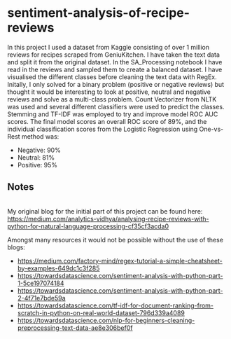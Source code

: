 # sentiment-analysis-of-recipe-reviews

In this project I used a dataset from Kaggle consisting of over 1 million reviews for recipes scraped from GeniuKitchen. I have taken the text data and split it from the original dataset. In the SA_Processing notebook I have read in the reviews and sampled them to create a balanced dataset. I have visualised the different classes before cleaning the text data with RegEx. <br> Initally, I only solved for a binary problem (positive or negative reviews) but thought it would be interesting to look at positive, neutral and negative reviews and solve as a multi-class problem. Count Vectorizer from NLTK was used and several different classifiers were used to predict the classes. Stemming and TF-IDF was employed to try and improve model ROC AUC scores. The final model scores an overall ROC score of 89%, and the individual classification scores from the Logistic Regression using One-vs-Rest method was:
* Negative: 90%
* Neutral: 81%
* Positive: 95%

## Notes
<br>My original blog for the initial part of this project can be found here: https://medium.com/analytics-vidhya/analysing-recipe-reviews-with-python-for-natural-language-processing-cf35cf3acda0

Amongst many resources it would not be possible without the use of these blogs:
* https://medium.com/factory-mind/regex-tutorial-a-simple-cheatsheet-by-examples-649dc1c3f285
* https://towardsdatascience.com/sentiment-analysis-with-python-part-1-5ce197074184
* https://towardsdatascience.com/sentiment-analysis-with-python-part-2-4f71e7bde59a
* https://towardsdatascience.com/tf-idf-for-document-ranking-from-scratch-in-python-on-real-world-dataset-796d339a4089
* https://towardsdatascience.com/nlp-for-beginners-cleaning-preprocessing-text-data-ae8e306bef0f

